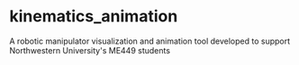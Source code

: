 # kinematics_animation
A robotic manipulator visualization and animation tool developed to support Northwestern University's ME449 students

